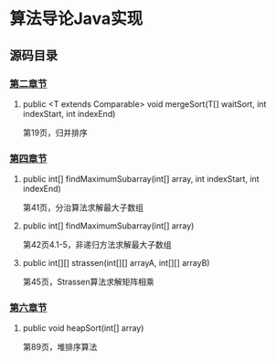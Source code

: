 # 算法导论Java实现

## 源码目录

### [第二章节](src/Chapter2.java)
1. public \<T extends Comparable\> void mergeSort(T[] waitSort, int indexStart, int indexEnd)

    第19页，归并排序

### [第四章节](src/Chapter4.java)
1. public int[] findMaximumSubarray(int[] array, int indexStart, int indexEnd)

    第41页，分治算法求解最大子数组
2. public int[] findMaximumSubarray(int[] array)

    第42页4.1-5，非递归方法求解最大子数组
3. public int[][] strassen(int[][] arrayA, int[][] arrayB)

    第45页，Strassen算法求解矩阵相乘

### [第六章节](src/Chapter6.java)
1. public void heapSort(int[] array)

   第89页，堆排序算法